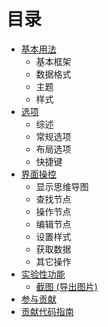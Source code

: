 目录
======

* [基本用法](1.usage.md)
  * 基本框架
  * 数据格式
  * 主题
  * 样式
* [选项](2.options.md)
  * 综述
  * 常规选项
  * 布局选项
  * 快捷键
* [界面操控](3.operation.md)
  * 显示思维导图
  * 查找节点
  * 操作节点
  * 编辑节点
  * 设置样式
  * 获取数据
  * 其它操作
* [实验性功能](experimental-features.md)
  * [截图 (导出图片)](plugin-screenshot.md)
* [参与贡献](4.contribution.md)
* [贡献代码指南](5.development.md)
